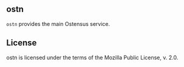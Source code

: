 ostn
----

`ostn` provides the main Ostensus service.

License
-------

ostn is licensed under the terms of the Mozilla Public License, v. 2.0.
